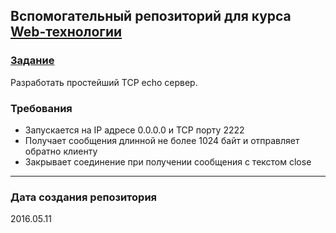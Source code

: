 ## Вспомогательный репозиторий для курса [Web-технологии](https://stepik.org/course/154)

### [Задание](https://stepik.org/lesson/14823/step/6?unit=4172)
Разработать простейший TCP echo сервер.

### Требования

- Запускается на IP адресе 0.0.0.0 и TCP порту 2222 
- Получает сообщения длинной не более 1024 байт и отправляет обратно клиенту
- Закрывает соединение при получении сообщения с текстом close

---
### Дата создания репозитория
2016.05.11
